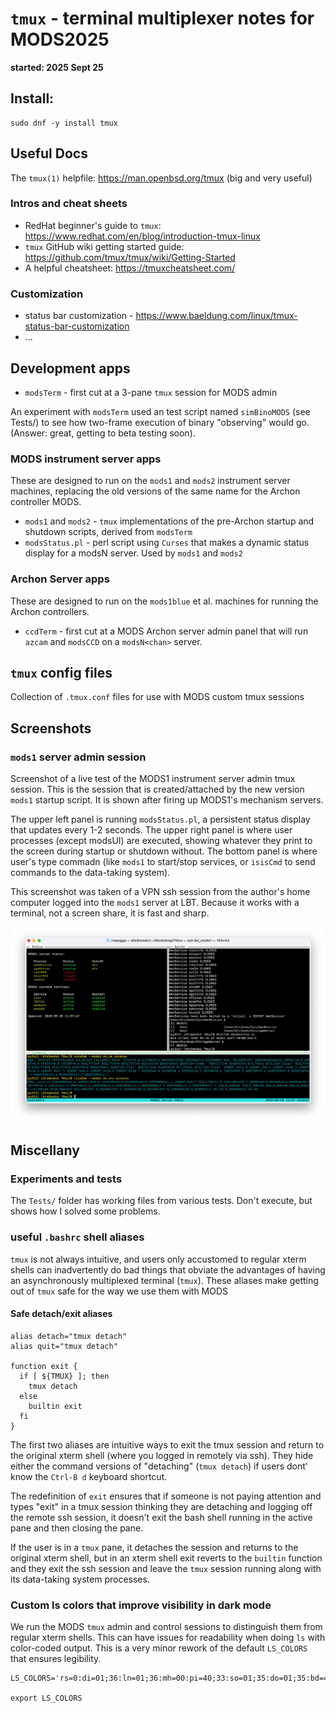 # `tmux` - terminal multiplexer notes for MODS2025

<b>started: 2025 Sept 25</b>

## Install:
```
sudo dnf -y install tmux
```

## Useful Docs

The `tmux(1)` helpfile: https://man.openbsd.org/tmux (big and very useful)

### Intros and cheat sheets

 * RedHat beginner's guide to `tmux`: https://www.redhat.com/en/blog/introduction-tmux-linux
 * `tmux` GitHub wiki getting started guide: https://github.com/tmux/tmux/wiki/Getting-Started
 * A helpful cheatsheet: https://tmuxcheatsheet.com/

### Customization
 * status bar customization - https://www.baeldung.com/linux/tmux-status-bar-customization
 * ...

## Development apps

 * `modsTerm` - first cut at a 3-pane `tmux` session for MODS admin

An experiment with `modsTerm` used an test script named `simBinoMODS` (see Tests/) to see how
two-frame execution of binary "observing" would go.  (Answer: great, getting to beta testing soon).

### MODS instrument server apps

These are designed to run on the `mods1` and `mods2` instrument server machines, replacing the old
versions of the same name for the Archon controller MODS.

 * `mods1` and `mods2` - `tmux` implementations of the pre-Archon startup and shutdown scripts, derived from `modsTerm`
 * `modsStatus.pl` - perl script using `Curses` that makes a dynamic status display for a modsN server.  Used by `mods1` and `mods2`

### Archon Server apps

These are designed to run on the `mods1blue` et al. machines for running the Archon controllers.

 * `ccdTerm` - first cut at a MODS Archon server admin panel that will run `azcam` and `modsCCD` on a `modsN<chan>` server.

## `tmux` config files

Collection of `.tmux.conf` files for use with MODS custom tmux sessions

## Screenshots

### `mods1` server admin session

Screenshot of a live test of the MODS1 instrument server admin tmux session.  This is the session that is created/attached
by the new version `mods1` startup script.  It is shown after firing up MODS1's mechanism servers.  

The upper left panel is running `modsStatus.pl`, a persistent status display that updates every 1-2 seconds.  The upper right panel is where
user processes (except modsUI) are executed, showing whatever they print to the screen during startup or shutdown without.  The bottom panel
is where user's type commadn (like `mods1` to start/stop services, or `isisCmd` to send commands to the data-taking system).

This screenshot was taken of a VPN ssh session from the author's home computer logged into the `mods1` server at LBT.  Because it works
with a terminal, not a screen share, it is fast and sharp.

![mods1 server admin tmux session live test with MODS1 on 2025 Sept 28](mods1_serverAdmin_2025Sept28.png)

## Miscellany

### Experiments and tests

The `Tests/` folder has working files from various tests.  Don't execute, but shows how I solved some problems.

### useful `.bashrc` shell aliases

`tmux` is not always intuitive, and users only accustomed to regular xterm shells can inadvertently do bad things
that obviate the advantages of having an asynchronously multiplexed terminal (`tmux`).  These aliases make getting
out of `tmux` safe for the way we use them with MODS

#### Safe detach/exit aliases

```shell
alias detach="tmux detach"
alias quit="tmux detach"

function exit {
  if [ ${TMUX} ]; then
    tmux detach
  else
    builtin exit
  fi
}
```
The first two aliases are intuitive ways to exit the tmux session and return to the original 
xterm shell (where you logged in remotely via ssh). They hide either the command versions
of "detaching" (`tmux detach`) if users dont' know the `Ctrl-B d` keyboard shortcut.

The redefinition of `exit` ensures that if someone is not paying attention and types "exit" in a tmux
session thinking they are detaching and logging off the remote ssh session, it doesn't exit the
bash shell running in the active pane and then closing the pane.

If the user is in a `tmux` pane, it detaches the session and returns to the original xterm shell,
but in an xterm shell exit reverts to the `builtin` function and they exit the ssh session and leave
the `tmux` session running along with its data-taking system processes.

### Custom ls colors that improve visibility in dark mode

We run the MODS `tmux` admin and control sessions to distinguish them from
regular xterm shells.  This can have issues for readability when doing `ls` with
color-coded output.  This is a very minor rework of the default `LS_COLORS` that
ensures legibility.

```shell
LS_COLORS='rs=0:di=01;36:ln=01;36:mh=00:pi=40;33:so=01;35:do=01;35:bd=40;33;01:cd=40;33;01:or=40;31;01:mi=00:su=37;41:sg=30;43:ca=30;41:tw=30;42:ow=34;42:st=37;44:ex=01;32:*.tar=01;31:*.tgz=01;31:*.arc=01;31:*.arj=01;31:*.taz=01;31:*.lha=01;31:*.lz4=01;31:*.lzh=01;31:*.lzma=01;31:*.tlz=01;31:*.txz=01;31:*.tzo=01;31:*.t7z=01;31:*.zip=01;31:*.z=01;31:*.dz=01;31:*.gz=01;31:*.lrz=01;31:*.lz=01;31:*.lzo=01;31:*.xz=01;31:*.zst=01;31:*.tzst=01;31:*.bz2=01;31:*.bz=01;31:*.tbz=01;31:*.tbz2=01;31:*.tz=01;31:*.deb=01;31:*.rpm=01;31:*.jar=01;31:*.war=01;31:*.ear=01;31:*.sar=01;31:*.rar=01;31:*.alz=01;31:*.ace=01;31:*.zoo=01;31:*.cpio=01;31:*.7z=01;31:*.rz=01;31:*.cab=01;31:*.wim=01;31:*.swm=01;31:*.dwm=01;31:*.esd=01;31:*.jpg=01;35:*.jpeg=01;35:*.mjpg=01;35:*.mjpeg=01;35:*.gif=01;35:*.bmp=01;35:*.pbm=01;35:*.pgm=01;35:*.ppm=01;35:*.tga=01;35:*.xbm=01;35:*.xpm=01;35:*.tif=01;35:*.tiff=01;35:*.png=01;35:*.svg=01;35:*.svgz=01;35:*.mng=01;35:*.pcx=01;35:*.mov=01;35:*.mpg=01;35:*.mpeg=01;35:*.m2v=01;35:*.mkv=01;35:*.webm=01;35:*.webp=01;35:*.ogm=01;35:*.mp4=01;35:*.m4v=01;35:*.mp4v=01;35:*.vob=01;35:*.qt=01;35:*.nuv=01;35:*.wmv=01;35:*.asf=01;35:*.rm=01;35:*.rmvb=01;35:*.flc=01;35:*.avi=01;35:*.fli=01;35:*.flv=01;35:*.gl=01;35:*.dl=01;35:*.xcf=01;35:*.xwd=01;35:*.yuv=01;35:*.cgm=01;35:*.emf=01;35:*.ogv=01;35:*.ogx=01;35:*.aac=00;36:*.au=00;36:*.flac=00;36:*.m4a=00;36:*.mid=00;36:*.midi=00;36:*.mka=00;36:*.mp3=00;36:*.mpc=00;36:*.ogg=00;36:*.ra=00;36:*.wav=00;36:*.oga=00;36:*.opus=00;36:*.spx=00;36:*.xspf=00;36:';

export LS_COLORS
```


